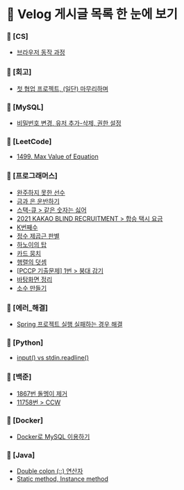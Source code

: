 # 📌 Velog 게시글 목록 한 눈에 보기
### 📁 [CS]
- [브라우저 동작 과정](./[CS]/[CS]_브라우저_동작_과정.md)  
### 📁 [회고]
- [첫 협업 프로젝트, (일단) 마무리하며](./[회고]/[회고]_첫_협업_프로젝트,_(일단)_마무리하며.md)  
### 📁 [MySQL]
- [비밀번호 변경, 유저 추가-삭제, 권한 설정](./[MySQL]/[MySQL]_비밀번호_변경,_유저_추가-삭제,_권한_설정.md)  
### 📁 [LeetCode]
- [1499. Max Value of Equation](./[LeetCode]/[LeetCode]_1499._Max_Value_of_Equation.md)  
### 📁 [프로그래머스]
- [완주하지 못한 선수](./[프로그래머스]/[프로그래머스]_완주하지_못한_선수.md)  
- [금과 은 운반하기](./[프로그래머스]/[프로그래머스]_금과_은_운반하기.md)  
- [스택-큐 > 같은 숫자는 싫어](./[프로그래머스]/[프로그래머스]_스택-큐_>_같은_숫자는_싫어.md)  
- [2021 KAKAO BLIND RECRUITMENT > 합승 택시 요금](./[프로그래머스]/[프로그래머스]_2021_KAKAO_BLIND_RECRUITMENT_>_합승_택시_요금.md)  
- [K번째수](./[프로그래머스]/[프로그래머스]_K번째수.md)  
- [정수 제곱근 판별](./[프로그래머스]/[프로그래머스]_정수_제곱근_판별.md)  
- [하노이의 탑](./[프로그래머스]/[프로그래머스]_하노이의_탑.md)  
- [카드 뭉치](./[프로그래머스]/[프로그래머스]_카드_뭉치.md)  
- [행렬의 덧셈](./[프로그래머스]/[프로그래머스]_행렬의_덧셈.md)  
- [[PCCP 기출문제] 1번 > 붕대 감기](./[프로그래머스]/[프로그래머스]_[PCCP_기출문제]_1번_>_붕대_감기.md)  
- [바탕화면 정리](./[프로그래머스]/[프로그래머스]_바탕화면_정리.md)  
- [소수 만들기](./[프로그래머스]/[프로그래머스]_소수_만들기.md)  
### 📁 [에러_해결]
- [Spring 프로젝트 실행 실패하는 경우 해결](./[에러_해결]/[에러_해결]_Spring_프로젝트_실행_실패하는_경우_해결.md)  
### 📁 [Python]
- [input() vs stdin.readline()](./[Python]/[Python]_input()_vs_stdin.readline().md)  
### 📁 [백준]
- [1867번 돌멩이 제거](./[백준]/[백준]_1867번_돌멩이_제거.md)  
- [11758번 > CCW](./[백준]/[백준]_11758번_>_CCW.md)  
### 📁 [Docker]
- [Docker로 MySQL 이용하기](./[Docker]/[Docker]_Docker로_MySQL_이용하기.md)  
### 📁 [Java]
- [Double colon (::) 연산자](./[Java]/[Java]_Double_colon_(::)_연산자.md)  
- [Static method, Instance method](./[Java]/[Java]_Static_method,_Instance_method.md)  
